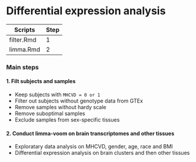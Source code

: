 # Differential expression analysis


| Scripts         |Step |
|-----------------|-----|
|filter.Rmd       |1    |
|limma.Rmd        |2    |

### Main steps

#### 1. Filt subjects and samples
- Keep subjects with `MHCVD = 0 or 1`
- Filter out subjects without genotype data from GTEx
- Remove samples without hardy scale
- Remove suboptimal samples
- Exclude samples from sex-specific tissues
 
#### 2. Conduct limma-voom on brain transcriptomes and other tissues
- Exploratary data analysis on MHCVD, gender, age, race and BMI
- Differential expression analysis on brain clusters and then other tissues

 

